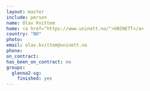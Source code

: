 ```yaml
---
layout: master
include: person
name: Olav Kvittem
home: <a href="https://www.uninett.no/">UNINETT</a>
country: "NO"
photo:
email: olav.kvittem@uninett.no
phone:
on_contract:
has_been_on_contract: no
groups:
  glenna2-sg:
    finished: yes
---
```

